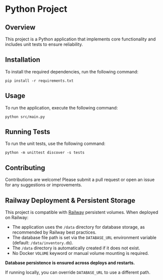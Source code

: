 # Python Project

## Overview
This project is a Python application that implements core functionality and includes unit tests to ensure reliability.

## Installation
To install the required dependencies, run the following command:

```
pip install -r requirements.txt
```

## Usage
To run the application, execute the following command:

```
python src/main.py
```

## Running Tests
To run the unit tests, use the following command:

```
python -m unittest discover -s tests
```

## Contributing
Contributions are welcome! Please submit a pull request or open an issue for any suggestions or improvements.

## Railway Deployment & Persistent Storage

This project is compatible with [Railway](https://railway.app/) persistent volumes. When deployed on Railway:

- The application uses the `/data` directory for database storage, as recommended by Railway best practices.
- The database file path is set via the `DATABASE_URL` environment variable (default: `/data/inventory.db`).
- The `/data` directory is automatically created if it does not exist.
- No Docker `VOLUME` keyword or manual volume mounting is required.

**Database persistence is ensured across deploys and restarts.**

If running locally, you can override `DATABASE_URL` to use a different path.